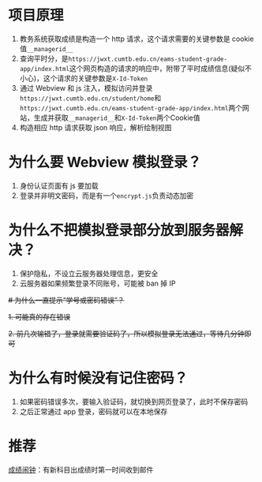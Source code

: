 # 项目原理
1. 教务系统获取成绩是构造一个 http 请求，这个请求需要的关键参数是 cookie 值`__managerid__`
2. 查询平时分，是`https://jwxt.cumtb.edu.cn/eams-student-grade-app/index.html`这个网页构造的请求的响应中，附带了平时成绩信息(疑似不小心)，这个请求的关键参数是`X-Id-Token`
3. 通过 Webview 和 js 注入，模拟访问并登录`https://jwxt.cumtb.edu.cn/student/home`和`https://jwxt.cumtb.edu.cn/eams-student-grade-app/index.html`两个网站，生成并获取`__managerid__`和`X-Id-Token`两个Cookie值
4. 构造相应 http 请求获取 json 响应，解析绘制视图
# 为什么要 Webview 模拟登录？
1. 身份认证页面有 js 要加载
2. 登录并非明文密码，而是有一个`encrypt.js`负责动态加密
# 为什么不把模拟登录部分放到服务器解决？
1. 保护隐私，不设立云服务器处理信息，更安全
2. 云服务器如果频繁登录不同账号，可能被 ban 掉 IP

~~# 为什么一直提示“学号或密码错误”？~~

~~1. 可能真的存在错误~~

~~2. 前几次输错了，登录就需要验证码了，所以模拟登录无法通过，等待几分钟即可~~
# 为什么有时候没有记住密码？
1. 如果密码错误多次，要输入验证码，就切换到网页登录了，此时不保存密码
2. 之后正常通过 app 登录，密码就可以在本地保存
# 推荐
[成绩闹钟](https://github.com/YQ157/GradeAlarm/tree/main)：有新科目出成绩时第一时间收到邮件
